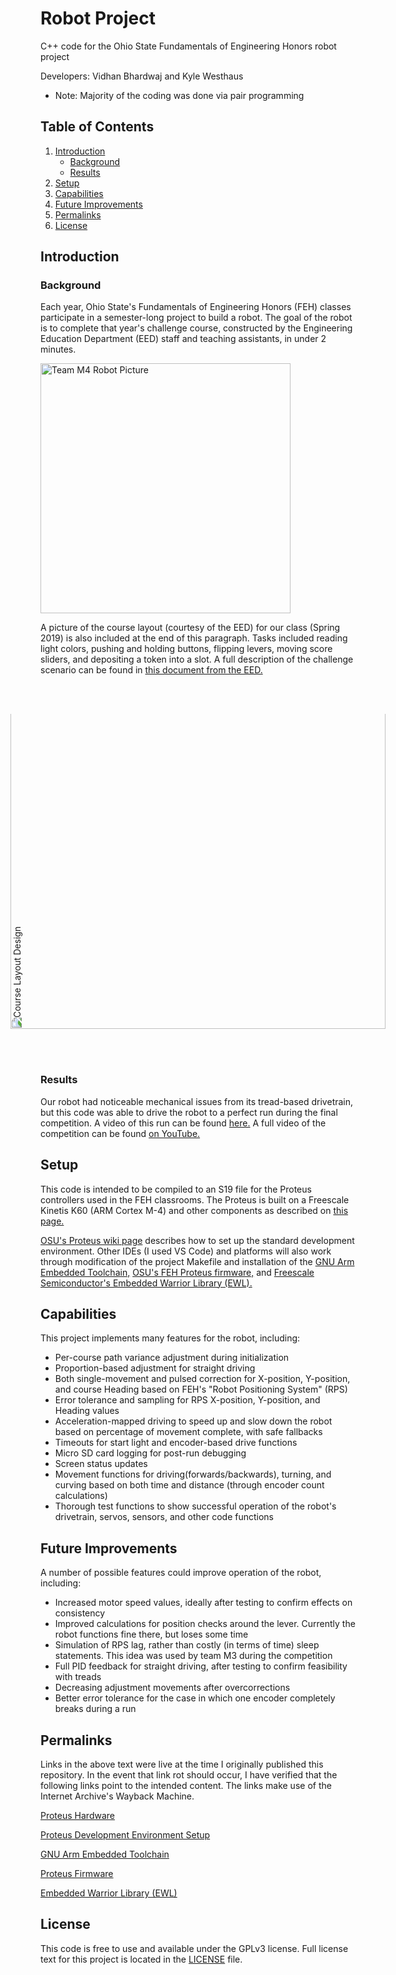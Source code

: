 # Robot Project
C++ code for the Ohio State Fundamentals of Engineering Honors robot project

Developers: Vidhan Bhardwaj and Kyle Westhaus
- Note: Majority of the coding was done via pair programming

## Table of Contents
1. [Introduction](#introduction)
    - [Background](#background)
    - [Results](#results)
2. [Setup](#setup)
3. [Capabilities](#capabilities)
4. [Future Improvements](#future-improvements)
5. [Permalinks](#permalinks)
6. [License](#license)


## Introduction
### Background
Each year, Ohio State's Fundamentals of Engineering Honors (FEH) classes participate in a semester-long project to build a robot. The goal of the robot is to complete that year's challenge course, constructed by the Engineering Education Department (EED) staff and teaching assistants, in under 2 minutes.

<img src="images/M4-Robot.jpg" height="400" alt="Team M4 Robot Picture" >

A picture of the course layout (courtesy of the EED) for our class (Spring 2019) is also included at the end of this paragraph. Tasks included reading light colors, pushing and holding buttons, flipping levers, moving score sliders, and depositing a token into a slot. A full description of the challenge scenario can be found in [this document from the EED.](doc/Robot_Scenario.pdf)

<img src="images/Arcade-Course-CAD-2019.jpg" height="600" style="transform:rotate(270deg);" alt="Course Layout Design" >


### Results
Our robot had noticeable mechanical issues from its tread-based drivetrain, but this code was able to drive the robot to a perfect run during the final competition. A video of this run can be found [here.](https://youtu.be/jPylJhgtDp8?t=7669) A full video of the competition can be found [on YouTube.](https://youtu.be/jPylJhgtDp8)


## Setup
This code is intended to be compiled to an S19 file for the Proteus controllers used in the FEH classrooms. The Proteus is built on a Freescale Kinetis K60 (ARM Cortex M-4) and other components as described on [this page.](https://u.osu.edu/fehproteus/introduction/hardware/)

[OSU's Proteus wiki page](https://u.osu.edu/fehproteus/qt-environment/install-guide/) describes how to set up the standard development environment. Other IDEs (I used VS Code) and platforms will also work through modification of the project Makefile and installation of the [GNU Arm Embedded Toolchain,](https://developer.arm.com/tools-and-software/open-source-software/developer-tools/gnu-toolchain/gnu-rm/downloads) [OSU's FEH Proteus firmware,](https://code.osu.edu/fehelectronics/proteus_software/fehproteusfirmware) and [Freescale Semiconductor's Embedded Warrior Library (EWL).](https://community.nxp.com/docs/DOC-93277)


## Capabilities
This project implements many features for the robot, including:
* Per-course path variance adjustment during initialization
* Proportion-based adjustment for straight driving
* Both single-movement and pulsed correction for X-position, Y-position, and course Heading based on FEH's "Robot Positioning System" (RPS)
* Error tolerance and sampling for RPS X-position, Y-position, and Heading values
* Acceleration-mapped driving to speed up and slow down the robot based on percentage of movement complete, with safe fallbacks
* Timeouts for start light and encoder-based drive functions
* Micro SD card logging for post-run debugging
* Screen status updates
* Movement functions for driving(forwards/backwards), turning, and curving based on both time and distance (through encoder count calculations)
* Thorough test functions to show successful operation of the robot's drivetrain, servos, sensors, and other code functions


## Future Improvements
A number of possible features could improve operation of the robot, including:
* Increased motor speed values, ideally after testing to confirm effects on consistency
* Improved calculations for position checks around the lever. Currently the robot functions fine there, but loses some time
* Simulation of RPS lag, rather than costly (in terms of time) sleep statements. This idea was used by team M3 during the competition
* Full PID feedback for straight driving, after testing to confirm feasibility with treads
* Decreasing adjustment movements after overcorrections
* Better error tolerance for the case in which one encoder completely breaks during a run


## Permalinks
Links in the above text were live at the time I originally published this repository. In the event that link rot should occur, I have verified that the following links point to the intended content. The links make use of the Internet Archive's Wayback Machine.

[Proteus Hardware](https://web.archive.org/web/20200503214826/https://u.osu.edu/fehproteus/introduction/hardware/)

[Proteus Development Environment Setup](https://web.archive.org/web/20191025211221/https://u.osu.edu/fehproteus/qt-environment/install-guide/)

[GNU Arm Embedded Toolchain](https://web.archive.org/web/20200314195521/https://developer.arm.com/tools-and-software/open-source-software/developer-tools/gnu-toolchain/gnu-rm/downloads)

[Proteus Firmware](https://web.archive.org/web/20190129222412/https://code.osu.edu/fehelectronics/fehproteusfirmware)

[Embedded Warrior Library (EWL)](https://web.archive.org/web/20190821042720/https://community.nxp.com/docs/DOC-93277)


## License
This code is free to use and available under the GPLv3 license. Full license text for this project is located in the [LICENSE](./LICENSE) file.
